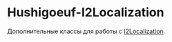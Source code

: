 # Hushigoeuf-I2Localization
 
Дополнительные классы для работы с [I2Localization](https://assetstore.unity.com/packages/tools/localization/i2-localization-14884).
